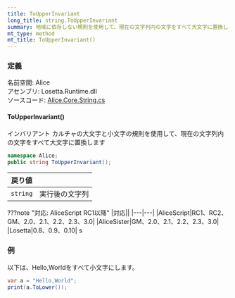 ```yaml
---
title: ToUpperInvariant
long_title: string.ToUpperInvariant
summary: 地域に依存しない規則を使用して、現在の文字列内の文字をすべて大文字に置換します。
mt_type: method
mt_title: ToUpperInvariant()
---
```


### 定義
名前空間: Alice<br/>
アセンブリ: Losetta.Runtime.dll<br/>
ソースコード: [Alice.Core.String.cs](https://github.com/WSOFT-Project/Losetta/blob/master/Losetta.Runtime/Core/Extension/Alice.Core.String.cs)

#### ToUpperInvariant()

インバリアント カルチャの大文字と小文字の規則を使用して、現在の文字列内の文字をすべて大文字に置換します

```cs title="AliceScript"
namespace Alice;
public string ToUpperInvariant();
```

|戻り値| |
|-|-|
|`string`|実行後の文字列|

???note "対応: AliceScript RC1以降"
    |対応||
    |---|---|
    |AliceScript|RC1、RC2、GM、2.0、2.1、2.2、2.3、3.0|
    |AliceSister|GM、2.0、2.1、2.2、2.3、3.0|
    |Losetta|0.8、0.9、0.10|
s
### 例
以下は、Hello,Worldをすべて小文字にします。

```cs title="AliceScript"
var a = "Hello,World";
print(a.ToLower()); 
```

